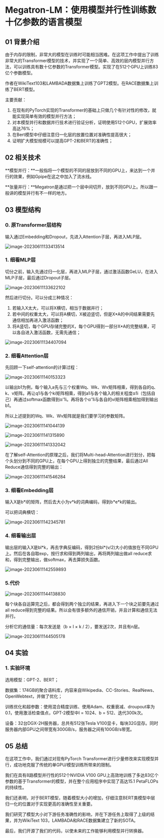 # Megatron-LM：使用模型并行性训练数十亿参数的语言模型

## 01 背景介绍

由于内存的限制，非常大的模型在训练时可能相当困难。在这项工作中提出了训练非常大的Transformer模型的技术，并实现了一个简单、高效的层内模型并行方法，可以训练具有数十亿参数的Transformer模型。实现了在512个GPU上训练83亿个参数模型。

作者在WikiText103和LAMBADA数据集上训练了GPT2模型。在RACE数据集上训练了BERT模型。

主要贡献：

1. 在现有的PyTorch实现的Transformer的基础上只做几个有针对性的修改，就能实现简单有效的模型并行方法；
2. 对本模型并行和数据并行技术进行验证分析，证明使用512个GPU，扩展效率高达76%；
3. 在Bert模型中仔细注意归一化层的放置位置对准确性提高很大；
4. 证明扩大模型规模可以提高GPT-2和BERT的准确性；

## 02 相关技术

**模型并行：**一般指将一个模型的不同的层放到不同的GPU上，来达到一个并行的效果，例如Gpipe在这之中加入了流水线。

**张量并行：**Megatron是通过把一个层中间切开，放到不同GPU上。所以跟一般讲的模型并行有不一样的地方。

## 03 模型结构

### 0. 原Transformer层结构

输入通过Embedding和Dropout，先进入Attention子层，再进入MLP层。

![image-20230611133413514](img/Megatron-LM/image-20230611133413514.png)

### 1. 细看MLP层

切分之前，输入先通过归一化层，再进入MLP子层，通过激活函数GeLU，在进入MLP子层，最后通过Dropout子层。

![image-20230611133622102](img/Megatron-LM/image-20230611133622102.png)

然后进行切分。可以分成三种情况：

1. 若输入X太大，可以将X横切，相当于数据并行；
2. 若中间的权重太大，可以将A横切，X被迫竖切，但是X*A的中间结果需要先通信相加再进入激活函数；
3. 将A竖切，每个GPU存储完整的X，每个GPU得到一部分X*A的完整结果，可以各自进入激活函数，无需先通信；

![image-20230611134407094](img/Megatron-LM/image-20230611134407094.png)

### 2. 细看Attention层

先回顾一下self-attention的计算过程：

![image-20230611140153323](img/Megatron-LM/image-20230611140153323.png)

以输出b1为例，每个输入a先与三个权重Wq、Wk、Wv矩阵相乘，得到各自的q、k、v矩阵。再让q1与各个ki矩阵相乘，得到a1与各个输入的相关程度α1i（包括自己）再通过softmax函数得到α'1i。再将各个α'1i与各自的vi矩阵相乘相加得到输出b1。

所以上述提到的Wq、Wk、Wv矩阵就是我们要学习的参数矩阵。

![image-20230611141044139](img/Megatron-LM/image-20230611141044139.png)

![image-20230611141315890](img/Megatron-LM/image-20230611141315890.png)

![image-20230611141332042](img/Megatron-LM/image-20230611141332042.png)

在了解self-Attention的原理之后，我们将Multi-head-Attention进行划分，把每个头划分到不同的GPU上，在每个GPU上得到独立的完整结果，最后通过All Reduce通信得到完整的输出：

![image-20230611141546284](img/Megatron-LM/image-20230611141546284.png)

### 3. 细看Embedding层

输入X是b\*l的矩阵，然后去大小为v\*k的词典编码，得到b\*e*k的输出。

可以把词典横切：

![image-20230611142345781](img/Megatron-LM/image-20230611142345781.png)

### 4. 细看输出层

输出层的输入X是bl\*k，再去字典反编码，得到2份bl\*(v/2)大小的值放在不同GPU上。然后在各自取exp，按行求和得到两列输出，再将两列输出做all reduce求和，得到完整输出，做softmax，再去算损失函数。

![image-20230611142559893](img/Megatron-LM/image-20230611142559893.png)

### 5.代价

![image-20230611144138830](img/Megatron-LM/image-20230611144138830.png)

每个块各自运算完之后，都会得到两个独立的结果，再进入下一个块之前要先通过all reduce得到完整的结果。所以会有很多额外的通信开销，并且计算和通信无法并行。

分析它的通信量：每次发送是（b × l × k / 2），要发送2次，并且有n层。

![image-20230611144505178](img/Megatron-LM/image-20230611144505178.png)

## 04 实验

### 1. 实验环境

选用模型：GPT-2、BERT；

数据集：174GB的聚合语料库，内容来自Wikipedia、CC-Stories、RealNews、OpenWebtext，并做了优化；

训练优化和超参数：使用混合精度训练、使用Adam、权重衰减、droupout率为0.1，使用激活检查值点，GPT-2模型中l = 1024、b = 512、迭代300k次。

设备：32台DGX-2H服务器，总共有512张Tesla V100显卡，每块32G显存。同时服务器内部GPU之间带宽有300GB/s，服务器之间有100GB/s带宽。

## 05 总结

在这项工作中，我们通过对现有PyTorch Transformer进行少量修改来实现模型并行，成功地克服了传统的单GPU/模型训练所带来的限制。

我们在具有8路模型并行性的512个NVIDIA V100 GPU上高效地训练了多达83亿个参数的基于Transformer的模型，并在整个应用程序中实现了高达15.1 PetaFLOPs的持续性。

我们还表明，对于BERT模型，随着模型大小的增加，仔细注意BERT类模型中层归一化的位置对于实现更高的准确性至关重要。

我们研究了模型大小对下游任务准确性的影响，并在下游任务上取得了上级的结果，并为WikiText 103，LAMBADA和RACE数据集建立了新的SOTA。

最后，我们开源了我们的代码，以使未来的工作能够利用模型并行转换器。
